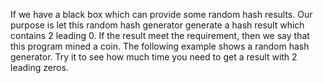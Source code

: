 If we have a black box which can provide some random hash results. Our purpose is let this random hash generator generate a hash result which contains 2 leading 0. If the result meet the requirement, then we say that this program mined a coin. The following example shows a random hash generator. Try it to see how much time you need to get a result with 2 leading zeros.
